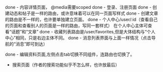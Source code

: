 done - 内容详情页面， @media需要scoped
done - 登录、注册页面
done - 创建动态和帖子是一样的路由，或许意味着可以在同一页面写样式
done - 创建文章的路由是不一样的，也许要单独建立页面。
done - 个人中心/user/:id（查看自己的页面和查看别人的页面是一样的路由，写同一套样式）
    在个人中心主体可查看“话题”和“文章”
done - 收藏列表路由是/user/favorites,但是大体结构与“个人中心”相同，只是右边主体不同。
done - 消息列表界面与上面一样情况（点击导航的“消息”即可到达）

done - 编辑资料页面,左侧点击tab切换不同组件，连路由也切换了。

- 搜索页面（作者的搜索功能似乎不怎么样，也许放最后）
